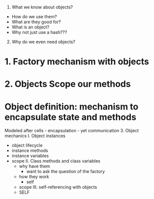 1. What we know about objects?
  - How do we use them?
  - What are they good for?
  - What is an object?
  - Why not just use a hash???
  
2. Why do we even need objects?
# 1. Factory mechanism with objects
# 2. Objects Scope our methods
# Object definition: mechanism to encapsulate state and methods
  Modeled after cells
    - encapsulation
    - yet communication
3. Object mechanics
  I. Object instances
  - object lifecycle
  - instance methods
  - instance variables
  - scope
  II. Class methods and class variables
    - why have them 
      - want to ask the question of the factory
    - how they work
       - self
    - scope
  III. self-referencing with objects
    - SELF